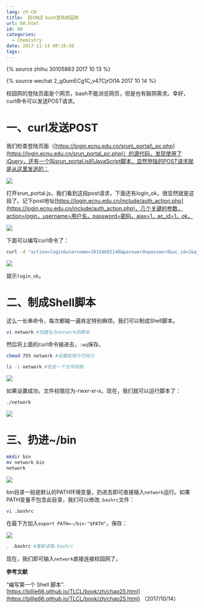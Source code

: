 ```yaml
---
lang: zh-CN
title: 【ECNU】bash登陆校园网
url: 60.html
id: 60
categories:
  - Chemistry
date: 2017-11-14 00:16:56
tags:
---
```

{% source zhihu 30105863 2017 10 13 %}

{% source wechat 2_g0umECg1C_v47CjrOl1A 2017 10 14 %}

校园网的登陆页面是个网页，bash不能浏览网页，但是也有联网需求。幸好，curl命令可以发送POST请求。
<!--more-->

# 一、curl发送POST

我们检查登陆页面（[https://login.ecnu.edu.cn/srun\_portal\_pc.php](https://login.ecnu.edu.cn/srun_portal_pc.php)）的源代码，发现使用了jQuery，还有一个叫srun_portal.js的JavaScript脚本，显然登陆的POST请求就是从这里发送的：

![](https://pic.njzjz.win/14lgyLTVRKmLdrKXPy9rkYdaL5bjVkzHf)

打开srun\_portal.js，我们看到这段post请求，下面还有login\_ok，很显然就是这段了。记下post地址[https://login.ecnu.edu.cn/include/auth_action.php](https://login.ecnu.edu.cn/include/auth_action.php)，几个关键的参数，action=login，username=用户名，password=密码，ajax=1，ac_id=1，ok。

![](https://pic.njzjz.win/1j9o6w1KjfBPd0njab10omLAdFHALBls2)

下面可以编写curl命令了：

```sh
curl -d "action=login&username=10154601140&password=password&ac_id=1&ajax=1" https://login.ecnu.edu.cn/include/auth_action.php
```

![](https://pic.njzjz.win/11kF4jfbzo4DfY1PfP0WrMzjKEivETAN3)

提示`login_ok`。

# 二、制成Shell脚本
这么一长串命令，每次都输一遍肯定特别麻烦。我们可以制成Shell脚本。

```sh
vi network #创建名为network的脚本
```

然后将上面的curl命令输进去，`:wq`保存。

```sh
chmod 755 network #设置权限为可执行
```

```sh
ls -l network #检查一下文件权限
```

![](https://pic.njzjz.win/13AzytmVDTaFZE2ITk1cFykMruC4-09VD)

如果设置成功，文件权限应为-rwxr-xr-x。现在，我们就可以运行脚本了：

```sh
./network
```

![](https://pic.njzjz.win/1EWjGiAhuVd7_D63zVV5szI63iprslDWC)

# 三、扔进~/bin

```sh
mkdir bin
mv network bin
network
```

![](https://pic.njzjz.win/1lCDW3bh-bXVdmhkIp0dBvHFg4uZ6kZlc)

bin目录一般是默认的PATH环境变量，扔进去即可直接输入`network`运行。如果PATH变量不包含此目录，我们可以修改`.bashrc`文件：

```sh
vi .bashrc
```

在最下方加入`export PATH=~/bin:"$PATH"`，保存：

![](https://pic.njzjz.win/1qN2v4Ka9rtTTBau5K2o8dGslBkN4osFp)

```sh
. .bashrc #重新读取.bashrc
```

现在，我们即可输入`network`直接连接校园网了。

**参考文献**

“编写第一个 Shell 脚本”. [https://billie66.github.io/TLCL/book/zh/chap25.html](https://billie66.github.io/TLCL/book/zh/chap25.html) （2017/10/14）
